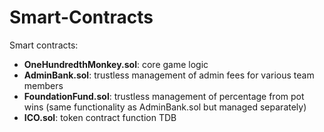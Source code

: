 # Smart-Contracts

Smart contracts:

- **OneHundredthMonkey.sol**: core game logic
- **AdminBank.sol**: trustless management of admin fees for various team members
- **FoundationFund.sol**: trustless management of percentage from pot wins (same functionality as AdminBank.sol but managed separately)
- **ICO.sol**: token contract function TDB
